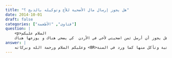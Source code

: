 ```yaml
---
title: "هل يجوز إرسال مال الأضحية للأخ وتوكيله بالذبح ؟"
date: 2014-10-01
draft: false
categories: ["فتاوى", "الأطعمة"]
question: |
    <p>السلام عليكم 
    أنا مقيم مع أسرتي في الإمارات  هل يجوز أن أرسل ثمن اضحيتي لأخي في الأردن  كي يضحي هناك و يوزعها هناك</p>
answer: |
    وعليكم السلام ورحمة الله وبركاته <BR>يجوز لك أن ترسل المال لأخيك وتوكله بذبح الأضحية إلا أن الأفضل أن تضحي أنت في البلد التي فيها لتشهد الأضحية وتأكل منها كما ورد في السنة . <BR>والله أعلم .
---
```


